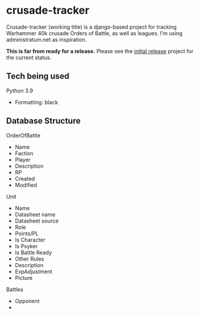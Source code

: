 # crusade-tracker

Crusade-tracker (working title) is a django-based project for tracking Warhammer 40k crusade Orders of Battle, as well as leagues. I'm using administratum.net as inspiration.

**This is far from ready for a release.** Please see the [initial release](https://github.com/powens/crusade-tracker/projects/1) project for the current status.

## Tech being used

Python 3.9

- Formatting: black

## Database Structure

OrderOfBattle

- Name
- Faction
- Player
- Description
- RP
- Created
- Modified

Unit

- Name
- Datasheet name
- Datasheet source
- Role
- Points/PL
- Is Character
- Is Psyker
- Is Battle Ready
- Other Rules
- Description
- ExpAdjustment
- Picture

Battles

- Opponent
-
